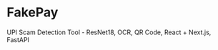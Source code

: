  # FakePay
 
UPI Scam Detection Tool - ResNet18, OCR, QR Code, React + Next.js, FastAPI
   
 

  
 
 
   
  
 
    
 
 
 
